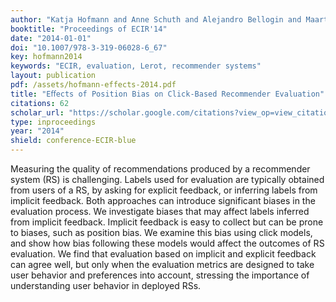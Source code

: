 ```yaml
---
author: "Katja Hofmann and Anne Schuth and Alejandro Bellogin and Maarten de Rijke"
booktitle: "Proceedings of ECIR'14"
date: "2014-01-01"
doi: "10.1007/978-3-319-06028-6_67"
key: hofmann2014
keywords: "ECIR, evaluation, Lerot, recommender systems"
layout: publication
pdf: /assets/hofmann-effects-2014.pdf
title: "Eﬀects of Position Bias on Click-Based Recommender Evaluation"
citations: 62
scholar_url: "https://scholar.google.com/citations?view_op=view_citation&hl=en&user=Y3ahb_wAAAAJ&pagesize=100&citation_for_view=Y3ahb_wAAAAJ:ILKRHgRFtOwC"
type: inproceedings
year: "2014"
shield: conference-ECIR-blue
---
```


Measuring the quality of recommendations produced by a recommender system (RS) is challenging. Labels used for
evaluation are typically obtained from users of a RS, by asking for explicit feedback, or inferring labels from implicit
feedback. Both approaches can introduce significant biases in the evaluation process. We investigate biases that may
affect labels inferred from implicit feedback. Implicit feedback is easy to collect but can be prone to biases, such as
position bias. We examine this bias using click models, and show how bias following these models would affect the
outcomes of RS evaluation. We find that evaluation based on implicit and explicit feedback can agree well, but only when
the evaluation metrics are designed to take user behavior and preferences into account, stressing the importance of
understanding user behavior in deployed RSs.
